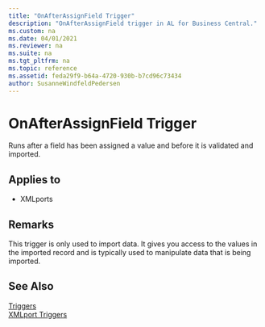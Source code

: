 ```yaml
---
title: "OnAfterAssignField Trigger"
description: "OnAfterAssignField trigger in AL for Business Central."
ms.custom: na
ms.date: 04/01/2021
ms.reviewer: na
ms.suite: na
ms.tgt_pltfrm: na
ms.topic: reference
ms.assetid: feda29f9-b64a-4720-930b-b7cd96c73434
author: SusanneWindfeldPedersen
---
```


# OnAfterAssignField Trigger
Runs after a field has been assigned a value and before it is validated and imported.  

## Applies to  
- XMLports  

## Remarks  
This trigger is only used to import data. It gives you access to the values in the imported record and is typically used to manipulate data that is being imported.  

## See Also  
 [Triggers](devenv-triggers.md)  
 [XMLport Triggers](devenv-xmlport-triggers.md)  